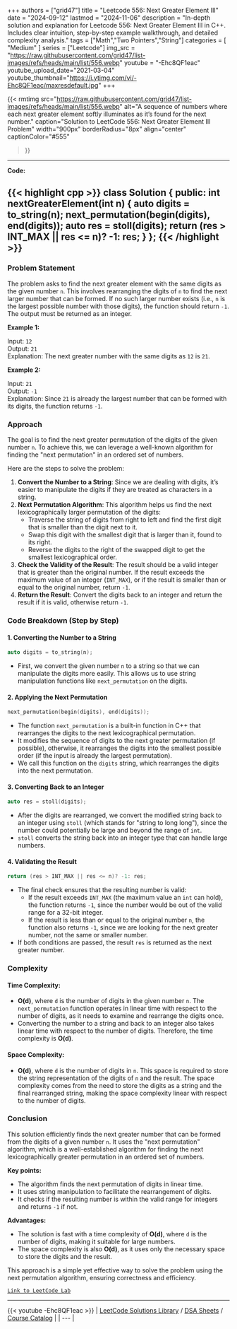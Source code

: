
+++
authors = ["grid47"]
title = "Leetcode 556: Next Greater Element III"
date = "2024-09-12"
lastmod = "2024-11-06"
description = "In-depth solution and explanation for Leetcode 556: Next Greater Element III in C++. Includes clear intuition, step-by-step example walkthrough, and detailed complexity analysis."
tags = ["Math","Two Pointers","String"]
categories = [
    "Medium"
]
series = ["Leetcode"]
img_src = "https://raw.githubusercontent.com/grid47/list-images/refs/heads/main/list/556.webp"
youtube = "-Ehc8QF1eac"
youtube_upload_date="2021-03-04"
youtube_thumbnail="https://i.ytimg.com/vi/-Ehc8QF1eac/maxresdefault.jpg"
+++


{{< rmtimg 
    src="https://raw.githubusercontent.com/grid47/list-images/refs/heads/main/list/556.webp" 
    alt="A sequence of numbers where each next greater element softly illuminates as it’s found for the next number."
    caption="Solution to LeetCode 556: Next Greater Element III Problem"
    width="900px"
    borderRadius="8px"
    align="center" 
    captionColor="#555"
>}}
---
**Code:**

{{< highlight cpp >}}
class Solution {
public:
    int nextGreaterElement(int n) {
        auto digits = to_string(n);
        next_permutation(begin(digits), end(digits));
        auto res = stoll(digits);
        return (res > INT_MAX || res <= n)? -1: res;
    }
};
{{< /highlight >}}
---

### Problem Statement

The problem asks to find the next greater element with the same digits as the given number `n`. This involves rearranging the digits of `n` to find the next larger number that can be formed. If no such larger number exists (i.e., `n` is the largest possible number with those digits), the function should return `-1`. The output must be returned as an integer.

**Example 1:**

Input: `12`  
Output: `21`  
Explanation: The next greater number with the same digits as `12` is `21`.

**Example 2:**

Input: `21`  
Output: `-1`  
Explanation: Since `21` is already the largest number that can be formed with its digits, the function returns `-1`.

### Approach

The goal is to find the next greater permutation of the digits of the given number `n`. To achieve this, we can leverage a well-known algorithm for finding the "next permutation" in an ordered set of numbers.

Here are the steps to solve the problem:

1. **Convert the Number to a String**: Since we are dealing with digits, it’s easier to manipulate the digits if they are treated as characters in a string.
2. **Next Permutation Algorithm**: This algorithm helps us find the next lexicographically larger permutation of the digits:
   - Traverse the string of digits from right to left and find the first digit that is smaller than the digit next to it.
   - Swap this digit with the smallest digit that is larger than it, found to its right.
   - Reverse the digits to the right of the swapped digit to get the smallest lexicographical order.
3. **Check the Validity of the Result**: The result should be a valid integer that is greater than the original number. If the result exceeds the maximum value of an integer (`INT_MAX`), or if the result is smaller than or equal to the original number, return `-1`.
4. **Return the Result**: Convert the digits back to an integer and return the result if it is valid, otherwise return `-1`.

### Code Breakdown (Step by Step)

#### 1. **Converting the Number to a String**
```cpp
auto digits = to_string(n);
```
- First, we convert the given number `n` to a string so that we can manipulate the digits more easily. This allows us to use string manipulation functions like `next_permutation` on the digits.

#### 2. **Applying the Next Permutation**
```cpp
next_permutation(begin(digits), end(digits));
```
- The function `next_permutation` is a built-in function in C++ that rearranges the digits to the next lexicographical permutation.
- It modifies the sequence of digits to the next greater permutation (if possible), otherwise, it rearranges the digits into the smallest possible order (if the input is already the largest permutation).
- We call this function on the `digits` string, which rearranges the digits into the next permutation.

#### 3. **Converting Back to an Integer**
```cpp
auto res = stoll(digits);
```
- After the digits are rearranged, we convert the modified string back to an integer using `stoll` (which stands for "string to long long"), since the number could potentially be large and beyond the range of `int`.
- `stoll` converts the string back into an integer type that can handle large numbers.

#### 4. **Validating the Result**
```cpp
return (res > INT_MAX || res <= n)? -1: res;
```
- The final check ensures that the resulting number is valid:
  - If the result exceeds `INT_MAX` (the maximum value an `int` can hold), the function returns `-1`, since the number would be out of the valid range for a 32-bit integer.
  - If the result is less than or equal to the original number `n`, the function also returns `-1`, since we are looking for the next greater number, not the same or smaller number.
- If both conditions are passed, the result `res` is returned as the next greater number.

### Complexity

#### Time Complexity:
- **O(d)**, where `d` is the number of digits in the given number `n`. The `next_permutation` function operates in linear time with respect to the number of digits, as it needs to examine and rearrange the digits once.
- Converting the number to a string and back to an integer also takes linear time with respect to the number of digits. Therefore, the time complexity is **O(d)**.

#### Space Complexity:
- **O(d)**, where `d` is the number of digits in `n`. This space is required to store the string representation of the digits of `n` and the result. The space complexity comes from the need to store the digits as a string and the final rearranged string, making the space complexity linear with respect to the number of digits.

### Conclusion

This solution efficiently finds the next greater number that can be formed from the digits of a given number `n`. It uses the "next permutation" algorithm, which is a well-established algorithm for finding the next lexicographically greater permutation in an ordered set of numbers. 

**Key points:**
- The algorithm finds the next permutation of digits in linear time.
- It uses string manipulation to facilitate the rearrangement of digits.
- It checks if the resulting number is within the valid range for integers and returns `-1` if not.

**Advantages:**
- The solution is fast with a time complexity of **O(d)**, where `d` is the number of digits, making it suitable for large numbers.
- The space complexity is also **O(d)**, as it uses only the necessary space to store the digits and the result.

This approach is a simple yet effective way to solve the problem using the next permutation algorithm, ensuring correctness and efficiency.

[`Link to LeetCode Lab`](https://leetcode.com/problems/next-greater-element-iii/description/)

---
{{< youtube -Ehc8QF1eac >}}
| [LeetCode Solutions Library](https://grid47.xyz/leetcode/) / [DSA Sheets](https://grid47.xyz/sheets/) / [Course Catalog](https://grid47.xyz/courses/) |
| --- |
